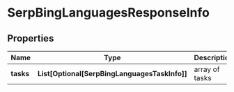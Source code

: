 # SerpBingLanguagesResponseInfo


## Properties

| Name | Type | Description | Notes |
|------------ | ------------- | ------------- | -------------|
**tasks** | **List[Optional[SerpBingLanguagesTaskInfo]]** | array of tasks |[optional]|